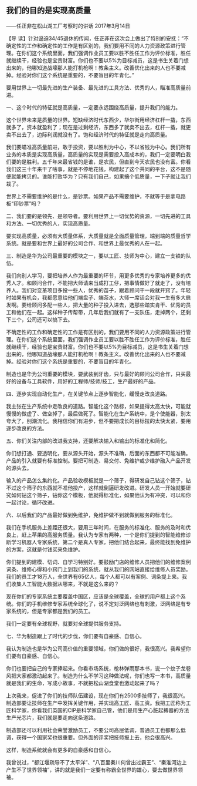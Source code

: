 ## 我们的目的是实现高质量

——任正非在松山湖工厂考察时的讲话
 2017年3月14日



【导  读】针对逼迫34/45退休的传闻，任正非在这次会上做出了特别的安抚：“不确定性的工作和确定性的工作是有区别的，我们要用不同的人力资源政策进行管理。在你们这个系统里面，我们强调作业员工要以胜不胜任工作为评价标准，胜任就继续干，经验也是宝贵财富。你们也不要以5%为目标减员，这是书生关着门想出来的，他哪知道战壕那人能打机枪啊！教条主义。改善优化出来的人也不要减掉。经验对你们这个系统是重要的，不要盲目的年青化。”



要用世界上一切最先进的生产装备、最先进的工具方法、优秀的人，瞄准高质量前进。

一、这个时代的特征就是高质量，一定要永远围绕高质量，提升我们的能力。

这个世界未来是质量的世界。短缺经济时代东西少，华尔街用经济杠杆一撬，东西就多了，资本就盈利了；现在是过剩经济，东西多了就卖不出去，杠杆一撬，就更卖不出去了，边际利润就没有了。饱和经济时代的特征就是走向高质量。

我们要瞄准高质量前进，敢于投资，要以胜利为中心，不以省钱为中心。我们所有业务的本质是实现高质量，高质量的实现是需要投入高成本的，我们一定要明白我们要的是胜利。五千年来最省钱的是谁，是农民，但直到今天农民也没有富。你看我们这三十年来干了啥事，就是不停地花钱，构建起了这个共同的平台，这不是随便就能拷贝的。谁能打败华为？只有我们自己，如果搞个低质量，一下子就让我们栽了。

世界上不需要维护的是什么，是钞票。如果产品不需要维护，不就等于是拿电路板“印钞票”吗？

二、我们要的是领先、是领导者。要利用世界上一切优势的资源，一切先进的工具和方法、一切优秀的人，实现高质量。

要实现高质量，必须有大质量体系，大质量就是全面质量管理，端到端的质量哲学系统。就是要和世界上最好的公司合作、和世界上最优秀的人在一起。

三、制造是华为公司最重要的模块之一，要以工匠、技师为中心，建立一支铁的队伍。

我们向别人学习，要把培养人作为最重要的环节，用更多优秀的专家培养更多的优秀人才。和顾问合作，不能把大师请来当成打工仔，把事情做好了就走了，没有培养人。我们对变革项目多投一些人，优秀的苗子，跟着顾问干一段就开窍了。年轻时如果有机会，我都愿意给他们端盘子、端茶水，大师一席话会对我一生有多大启发啊。要给顾问多配一些人，把大量的种子投入进去，选那些踏实肯干、优秀的员工和他们在一起。这样种子传帮带，几年后我们就有了一支队伍，走掉两个，还剩下三个，公司还可以搞下去。

不确定性的工作和确定性的工作是有区别的，我们要用不同的人力资源政策进行管理。在你们这个系统里面，我们强调作业员工要以胜不胜任工作为评价标准，胜任就继续干，经验也是宝贵财富。你们也不要以5%为目标减员，这是书生关着门想出来的，他哪知道战壕那人能打机枪啊！教条主义。改善优化出来的人也不要减掉。经验对你们这个系统是重要的，不要盲目的年青化。

制造也是华为公司重要的模块，要武装到牙齿，只与最好的顾问公司合作，只买最好的设备与工具软件，用好的工程师/技师/技工，生产最好的产品。

四、逐步实现自动化生产，在关键节点上逐步智能化，缓慢走改良道路。

我主张在生产系统中走改良的道路。智能化这个路标，如果提得太高太快，可能就慢慢的做虚了、做空掉了，最后做死了。智能化在生产系统中，是个使能器，别太夸大了，别潮流化。我相信你们有进步，但不要把成长的目标拉的太快太紧，要用逐步改良的方法。

五、你们关注内部的改进我支持，还要解决输入和输出的标准化和简化。

你们想打通、要透明化，要从源头开始，源头不准确，后面的东西都不可能准确。产品的引入就要有标准控制。要把可制造、易交付、免维护或少维护融入产品开发的源头去。

输入的产品怎么集约化。产品验收模板就是一个筛子，得研发自己钻这个筛子，钻不过这个筛子的东西就不准他投产，这样就倒逼研发改进。研发人员一开始就要研究如何钻这个筛子，钻你这个模板，他就得标准化，如果他认为有冲突，可以和你一起讨论，循环改进。

六、以后我们的产品最好做到免维护，免维护做不到就做到服务的标准化。

我们在手机服务上差距还很大，要用三年时间，在服务的标准化、服务的及时和优良上，赶上苹果的高服务质量。我认为专家有两种，一个是你们提到的智能维修诊断学习机器人专家系统，第二个是真人专家，把他们结合起来，最终能找到免维护的方案，这就是付钱买来免维护。

你们提到的建模、切词、自学习特别好。要鼓励门店的维修人员把他们的维修案例词条、维修心得和小窍门上到我们的系统，就从我们的网站直接给维修人员奖励。我们的员工才18万人，全世界有65亿人，每个人都可以有案例、词条提上来。我们收集人工智能大数据从哪来，不就是这么来的？

现在你们的专家系统主要覆盖中国区，应该是全球覆盖，全球的用户都上这个系统。你们的手机维修专家系统全球化了，说不定对泛网络也有刺激，泛网络是有专家系统的，但是专家都是我们的员工。

我们一定要有全球视野，就要对全球提供服务支持。

七、华为制造跟上了时代的步伐，你们要有自豪感、自信心。

我认为制造也是华为公司高价值的重要领域，你们做的很好，我很高兴。我希望你们要有自豪感、自信心。

你们也要把自己的专家捧起来。你看市场系统，枪林弹雨那本书，说一个蚊子龙卷风把大家都激动起来了。制造为什么不学习这种做法呢，你们也写一本书，高质量就是我们的生命，写成小故事，不就把松山湖食堂也激动起来了吗？

上次我来，促进了你们的技师队伍建设，现在你们有2500多技师了，我很高兴。制造部要让技师在生产中发挥关键作用，并实现高工匠、高工资。我把工匠称为工匠科学家，你看我们英国的CIP是科学家自己管，他们是用生产心脏起搏器的方法生产光芯片，我们就是要走向这条道路。

制造部还可以利用社会荣誉激励员工，不要公司高层低调，普通员工也都那么低调，获得一个国家奖也很重要。但外面的评奖把技师报上去，他会很高兴。

这样，制造系统就会有更多的自豪感和自信心。

我曾说过，“都江堰疏导不了太平洋”、“八百里秦川何曾出过霸王”、“秦淮河边上产生不了世界领袖”，讲的就是我们一定要有称霸全世界的雄心，要去做世界领袖。
